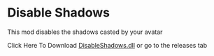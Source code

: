 # Disable Shadows
This mod disables the shadows casted by your avatar

Click Here To Download [DisableShadows.dll](https://github.com/SilverMoonDev/DesktopMate-Disable-Shadows/releases/latest/download/DisableShadows.dll) or go to the releases tab
